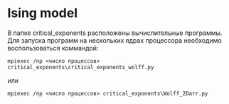 # Ising model

В папке critical_exponents расположены вычислительные программы.
Для запуска программ на нескольких ядрах процессора необходимо воспользоваться коммандой:
```
mpiexec /np <число процессов> critical_exponents\critical_exponents_wolff.py
```
или
```
mpiexec /np <число процессов> critical_exponents\Wolff_2Darr.py
```
